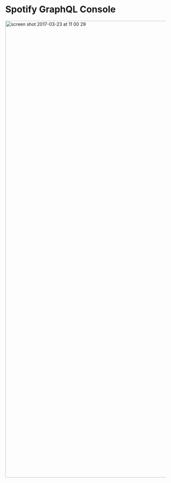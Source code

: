 # Spotify GraphQL Console


<img width="1433" alt="screen shot 2017-03-23 at 11 00 29" src="https://cloud.githubusercontent.com/assets/1252066/24242425/feacfd6a-0fb7-11e7-9ecf-9b928cb2895f.png">


